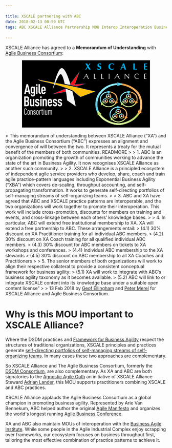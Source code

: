 ```yaml
---

title: XSCALE partnering with ABC
date: 2018-02-13 00:59 UTC
tags: ABC XSCALE Alliance Partnership MOU Interop Interoperation Business Agility

---
```


XSCALE Alliance has agreed to a __Memorandum of Understanding__ with <a href="https://www.agilebusiness.org/">Agile Business Consortium</a>:
<p align="center"> <img src="/img/x-abc-400.png"/> </p>
> This memorandum of understanding between XSCALE Alliance (“XA”) and the Agile Business Consortium (“ABC”) expresses an alignment and convergence of will between the two. It represents a treaty for the mutual benefit of the members of both communities. READMORE 
>
> 1. ABC is an organization promoting the growth of communities working to advance the state of the art in Business Agility. It now recognises XSCALE Alliance as another such community.
>
> 2. XSCALE Alliance is a principled ecosystem of independent agile service providers who develop, share, coach and train agile practice-pattern languages including Exponential Business Agility (“XBA”) which covers de-scaling, throughput accounting, and self-propagating transformation. It works to generate self-directing portfolios of self-managing streams of self-organizing teams.
>
> 3. ABC and XA have agreed that ABC and XSCALE practice patterns are interoperable, and the two organizations will work together to promote their interoperation. This work will include cross-promotion, discounts for members on training and events, and cross-linkage between each others’ knowledge bases.
>
> 4. In particular, ABC will extend free institutional membership to XA. XA will extend a free partnership to ABC. These arrangements entail:
> (4.1) 30% discount on XA Practitioner training for all individual ABC members.
> (4.2) 30% discount on XA Coach training for all qualified individual ABC members.
> (4.3) 30% discount for ABC members on tickets to XA workshops and conferences.
> (4.4) Individual ABC membership to the XA stewards
> (4.5) 30% discount on ABC membership to all XA Coaches and Practitioners
> 
> 5. The senior members of both organizations will work to align their respective collateral to provide a consistent conceptual framework for business agility:
> (5.1) XA will work to integrate with ABC’s business agility taxonomy as it becomes available.
> (5.2) ABC will link to or integrate XSCALE content into its knowledge base under a suitable open content license”
>
> 13 Feb 2018 by <a href="https://www.linkedin.com/in/geofellingham/">Geof Ellingham</a> and <a href="https://www.linkedin.com/in/petermerel/">Peter Merel</a> for XSCALE Alliance and Agile Business Consortium.

# Why is this MOU important to XSCALE Alliance?

Where the DSDM practices and <a href="https://www.agilebusiness.org/communities/framework-for-business-agility/">Framework for Business Agility</a> respect the structures of traditional organizations, XSCALE principles and practices generate <a href="https://www.youtube.com/playlist?list=PLcF9BigzPGr3Fsema6jErOT8xwz0HR7NU">self-directing portfolios of self-managing streams of self-organizing teams</a>. In many cases these two approaches are complementary.

So XSCALE Alliance and The Agile Business Consortium, formerly the <a href="https://www.agilebusiness.org/resources/dsdm-handbooks/the-dsdm-agile-project-framework-2014-onwards">DSDM Consortium</a>, are also complementary. As XA and ABC are both signatories to the <a href="http://agnosticagile.org/">Agnostic Agile Oath</a> an initiative of XSCALE Alliance Steward <a href="https://www.linkedin.com/in/adrianlander/">Adrian Lander</a>, this MOU supports practitioners combining XSCALE and ABC practices.

XSCALE Alliance applauds the Agile Business Consortium as a global champion in promoting business agility. Represented by Arie Van Bennekum, ABC helped author the original <a href="http://agilemanifesto.org/">Agile Manifesto</a> and organizes the world's longest running <a href="https://www.agileconference.org/">Agile Business Conference</a>. 

XA and ABC also maintain MOUs of interoperation with the <a href="https://xscalealliance.org/news/2018/01/27/bai.html">Business Agile Institute</a>. While some people in the Agile Industrial Complex enjoy scrapping over frameworks, our ecosystem focuses on business throughput first, tailoring the most effective combination of practice patterns to achieve it. 


